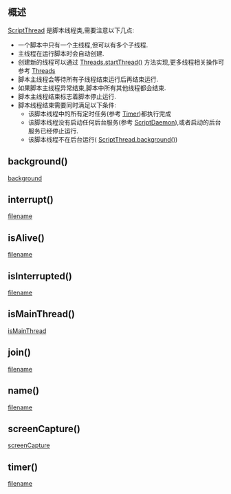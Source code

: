 ## 概述

[ScriptThread](/API/Thread/ScriptThread/README.md) 是脚本线程类,需要注意以下几点:

+ 一个脚本中只有一个主线程,但可以有多个子线程.
+ 主线程在运行脚本时会自动创建.
+ 创建新的线程可以通过 [Threads.startThread()](/API/Thread/Threads/README.md?id=startThread)
  方法实现,更多线程相关操作可参考 [Threads](/API/Thread/Threads/README.md)
+ 脚本主线程会等待所有子线程结束运行后再结束运行.
+ 如果脚本主线程异常结束,脚本中所有其他线程都会结束.
+ 脚本主线程结束标志着脚本停止运行.
+ 脚本线程结束需要同时满足以下条件:
    + 该脚本线程中的所有定时任务(参考 [Timer](/API/Thread/Timer/README.md))都执行完成
    + 该脚本线程没有启动任何后台服务(参考 [ScriptDaemon](/API/ScriptDaemon/README.md)),或者启动的后台服务已经停止运行.
    + 该脚本线程不在后台运行(
      [ScriptThread.background()](/API/Thread/ScriptThread/README.md?id=background))

## background()

[background](background.md ":include")

## interrupt()

[filename](interrupt.md ':include')

## isAlive()

[filename](isAlive.md ':include')

## isInterrupted()

[filename](isInterrupted.md ':include')

## isMainThread()

[isMainThread](isMainThread.md ":include")

## join()

[filename](join.md ':include')

## name()

[filename](name.md ':include')

## screenCapture()

[screenCapture](screenCapture.md ":include")

## timer()

[filename](timer.md ':include')
